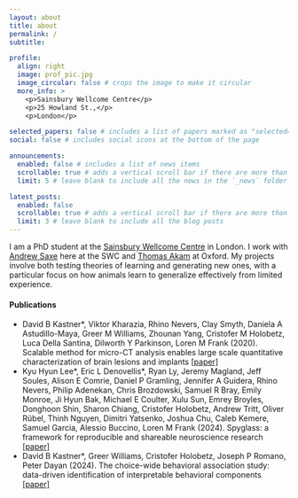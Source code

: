 ```yaml
---
layout: about
title: about
permalink: /
subtitle:

profile:
  align: right
  image: prof_pic.jpg
  image_circular: false # crops the image to make it circular
  more_info: >
    <p>Sainsbury Wellcome Centre</p>
    <p>25 Howland St.,</p>
    <p>London</p>

selected_papers: false # includes a list of papers marked as "selected={true}"
social: false # includes social icons at the bottom of the page

announcements:
  enabled: false # includes a list of news items
  scrollable: true # adds a vertical scroll bar if there are more than 3 news items
  limit: 5 # leave blank to include all the news in the `_news` folder

latest_posts:
  enabled: false
  scrollable: true # adds a vertical scroll bar if there are more than 3 new posts items
  limit: 3 # leave blank to include all the blog posts
---
```


I am a PhD student at the [Sainsbury Wellcome Centre](https://www.sainsburywellcome.org/web/) in London. I work with [Andrew Saxe](https://www.saxelab.org) here at the SWC and [Thomas Akam](https://www.psy.ox.ac.uk/research/cognitive-circuits) at Oxford. My projects involve both testing theories of learning and generating new ones, with a particular focus on how animals learn to generalize effectively from limited experience.

#### **Publications**
- David B Kastner\*, Viktor Kharazia, Rhino Nevers, Clay Smyth, Daniela A Astudillo-Maya, Greer M Williams, Zhounan Yang, Cristofer M Holobetz, Luca Della Santina, Dilworth Y Parkinson, Loren M Frank (2020). Scalable method for micro-CT analysis enables large scale quantitative characterization of brain lesions and implants <a href= "https://doi.org/10.1038/s41598-020-77796-3"> [paper]</a>
- Kyu Hyun Lee\*, Eric L Denovellis\*, Ryan Ly, Jeremy Magland, Jeff Soules, Alison E Comrie, Daniel P Gramling, Jennifer A Guidera, Rhino Nevers, Philip Adenekan, Chris Brozdowski, Samuel R Bray, Emily Monroe, Ji Hyun Bak, Michael E Coulter, Xulu Sun, Emrey Broyles, Donghoon Shin, Sharon Chiang, Cristofer Holobetz, Andrew Tritt, Oliver Rübel, Thinh Nguyen, Dimitri Yatsenko, Joshua Chu, Caleb Kemere, Samuel Garcia, Alessio Buccino, Loren M Frank (2024). Spyglass: a framework for reproducible and shareable neuroscience research <a href= "https://doi.org/10.1101/2024.01.25.577295"> [paper]</a>
- David B Kastner\*, Greer Williams, Cristofer Holobetz, Joseph P Romano, Peter Dayan (2024). The choice-wide behavioral association study: data-driven identification of interpretable behavioral components <a href= "https://doi.org/10.1101/2024.02.26.582115"> [paper]</a>
